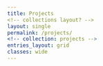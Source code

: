 ```yaml
---
title: Projects
<!-- collections layout? -->
layout: single 
permalink: /projects/
<!-- collection: projects -->
entries_layout: grid
classes: wide
---
```

